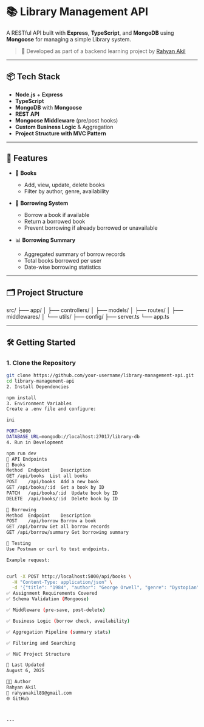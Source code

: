# 📚 Library Management API

A RESTful API built with **Express**, **TypeScript**, and **MongoDB** using **Mongoose** for managing a simple Library system.

> 🚀 Developed as part of a backend learning project by [Rahyan Akil](https://github.com/rahyanakil)

---

## 📦 Tech Stack

- **Node.js** + **Express**
- **TypeScript**
- **MongoDB** with **Mongoose**
- **REST API**
- **Mongoose Middleware** (pre/post hooks)
- **Custom Business Logic** & Aggregation
- **Project Structure with MVC Pattern**

---

## 🔧 Features

- 📘 **Books**
  - Add, view, update, delete books
  - Filter by author, genre, availability

- 🔄 **Borrowing System**
  - Borrow a book if available
  - Return a borrowed book
  - Prevent borrowing if already borrowed or unavailable

- 📊 **Borrowing Summary**
  - Aggregated summary of borrow records
  - Total books borrowed per user
  - Date-wise borrowing statistics

---

## 🗂️ Project Structure

src/
├── app/
│ ├── controllers/
│ ├── models/
│ ├── routes/
│ ├── middlewares/
│ └── utils/
├── config/
├── server.ts
└── app.ts



---

## 🛠️ Getting Started

### 1. Clone the Repository

```bash
git clone https://github.com/your-username/library-management-api.git
cd library-management-api
2. Install Dependencies

npm install
3. Environment Variables
Create a .env file and configure:

ini

PORT=5000
DATABASE_URL=mongodb://localhost:27017/library-db
4. Run in Development

npm run dev
🔄 API Endpoints
📘 Books
Method	Endpoint	Description
GET	/api/books	List all books
POST	/api/books	Add a new book
GET	/api/books/:id	Get a book by ID
PATCH	/api/books/:id	Update book by ID
DELETE	/api/books/:id	Delete book by ID

🔁 Borrowing
Method	Endpoint	Description
POST	/api/borrow	Borrow a book
GET	/api/borrow	Get all borrow records
GET	/api/borrow/summary	Get borrowing summary

🧪 Testing
Use Postman or curl to test endpoints.

Example request:


curl -X POST http://localhost:5000/api/books \
  -H "Content-Type: application/json" \
  -d '{"title": "1984", "author": "George Orwell", "genre": "Dystopian"}'
✅ Assignment Requirements Covered
✅ Schema Validation (Mongoose)

✅ Middleware (pre-save, post-delete)

✅ Business Logic (borrow check, availability)

✅ Aggregation Pipeline (summary stats)

✅ Filtering and Searching

✅ MVC Project Structure

📅 Last Updated
August 6, 2025

🧑‍💻 Author
Rahyan Akil
📧 rahyanakil89@gmail.com
🌐 GitHub



---


